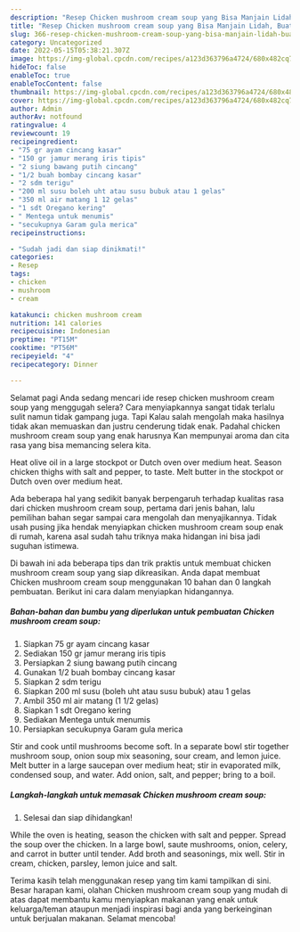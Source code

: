 ```yaml
---
description: "Resep Chicken mushroom cream soup yang Bisa Manjain Lidah, Buat Buka Puasa Enak"
title: "Resep Chicken mushroom cream soup yang Bisa Manjain Lidah, Buat Buka Puasa Enak"
slug: 366-resep-chicken-mushroom-cream-soup-yang-bisa-manjain-lidah-buat-buka-puasa-enak
category: Uncategorized
date: 2022-05-15T05:38:21.307Z
image: https://img-global.cpcdn.com/recipes/a123d363796a4724/680x482cq70/chicken-mushroom-cream-soup-foto-resep-utama.jpg
hideToc: false
enableToc: true
enableTocContent: false
thumbnail: https://img-global.cpcdn.com/recipes/a123d363796a4724/680x482cq70/chicken-mushroom-cream-soup-foto-resep-utama.jpg
cover: https://img-global.cpcdn.com/recipes/a123d363796a4724/680x482cq70/chicken-mushroom-cream-soup-foto-resep-utama.jpg
author: Admin
authorAv: notfound
ratingvalue: 4
reviewcount: 19
recipeingredient:
- "75 gr ayam cincang kasar"
- "150 gr jamur merang iris tipis"
- "2 siung bawang putih cincang"
- "1/2 buah bombay cincang kasar"
- "2 sdm terigu"
- "200 ml susu boleh uht atau susu bubuk atau 1 gelas"
- "350 ml air matang 1 12 gelas"
- "1 sdt Oregano kering"
- " Mentega untuk menumis"
- "secukupnya Garam gula merica"
recipeinstructions:

- "Sudah jadi dan siap dinikmati!"
categories:
- Resep
tags:
- chicken
- mushroom
- cream

katakunci: chicken mushroom cream 
nutrition: 141 calories
recipecuisine: Indonesian
preptime: "PT15M"
cooktime: "PT56M"
recipeyield: "4"
recipecategory: Dinner

---
```



Selamat pagi Anda sedang mencari ide resep chicken mushroom cream soup yang menggugah selera? Cara menyiapkannya sangat tidak terlalu sulit namun tidak gampang juga. Tapi Kalau salah mengolah maka hasilnya tidak akan memuaskan dan justru cenderung tidak enak. Padahal chicken mushroom cream soup yang enak harusnya Kan mempunyai aroma dan cita rasa yang bisa memancing selera kita.


Heat olive oil in a large stockpot or Dutch oven over medium heat. Season chicken thighs with salt and pepper, to taste. Melt butter in the stockpot or Dutch oven over medium heat.

Ada beberapa hal yang sedikit banyak berpengaruh terhadap kualitas rasa dari chicken mushroom cream soup, pertama dari jenis bahan, lalu pemilihan bahan segar sampai cara mengolah dan menyajikannya. Tidak usah pusing jika hendak menyiapkan chicken mushroom cream soup enak di rumah, karena asal sudah tahu triknya maka hidangan ini bisa jadi suguhan istimewa.


Di bawah ini ada beberapa tips dan trik praktis untuk membuat chicken mushroom cream soup yang siap dikreasikan. Anda dapat membuat Chicken mushroom cream soup menggunakan 10 bahan dan 0 langkah pembuatan. Berikut ini cara dalam menyiapkan hidangannya.

<!--inarticleads1-->

##### Bahan-bahan dan bumbu yang diperlukan untuk pembuatan Chicken mushroom cream soup:

1. Siapkan 75 gr ayam cincang kasar
1. Sediakan 150 gr jamur merang iris tipis
1. Persiapkan 2 siung bawang putih cincang
1. Gunakan 1/2 buah bombay cincang kasar
1. Siapkan 2 sdm terigu
1. Siapkan 200 ml susu (boleh uht atau susu bubuk) atau 1 gelas
1. Ambil 350 ml air matang (1 1/2 gelas)
1. Siapkan 1 sdt Oregano kering
1. Sediakan  Mentega untuk menumis
1. Persiapkan secukupnya Garam gula merica


Stir and cook until mushrooms become soft. In a separate bowl stir together mushroom soup, onion soup mix seasoning, sour cream, and lemon juice. Melt butter in a large saucepan over medium heat; stir in evaporated milk, condensed soup, and water. Add onion, salt, and pepper; bring to a boil. 

<!--inarticleads2-->

##### Langkah-langkah untuk memasak Chicken mushroom cream soup:


1. Selesai dan siap dihidangkan!

While the oven is heating, season the chicken with salt and pepper. Spread the soup over the chicken. In a large bowl, saute mushrooms, onion, celery, and carrot in butter until tender. Add broth and seasonings, mix well. Stir in cream, chicken, parsley, lemon juice and salt. 

Terima kasih telah menggunakan resep yang tim kami tampilkan di sini. Besar harapan kami, olahan Chicken mushroom cream soup yang mudah di atas dapat membantu kamu menyiapkan makanan yang enak untuk keluarga/teman ataupun menjadi inspirasi bagi anda yang berkeinginan untuk berjualan makanan. Selamat mencoba!
